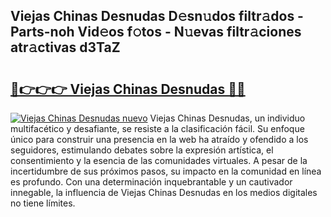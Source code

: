 ## Viejas Chinas Desnudas D𝚎sn𝚞dos filtr𝚊dos - Parts-noh Vid𝚎os f𝚘tos - N𝚞evas filtr𝚊ciones atr𝚊ctivas d3TaZ

# <h2><a href="http://mbcu0d.tromn.icu/?c=Viejas+Chinas+Desnudas">🔗👉👉👉 Viejas Chinas Desnudas 🔗🔗</a></h2>

[![Viejas Chinas Desnudas nuevo](https://i.imgur.com/pEAQMta.gif)](http://mbcu0d.tromn.icu/?c=Viejas+Chinas+Desnudas)
Viejas Chinas Desnudas, un individuo multifacético y desafiante, se resiste a la clasificación fácil. Su enfoque único para construir una presencia en la web ha atraído y ofendido a los seguidores, estimulando debates sobre la expresión artística, el consentimiento y la esencia de las comunidades virtuales. A pesar de la incertidumbre de sus próximos pasos, su impacto en la comunidad en línea es profundo. Con una determinación inquebrantable y un cautivador innegable, la influencia de Viejas Chinas Desnudas en los medios digitales no tiene límites.
